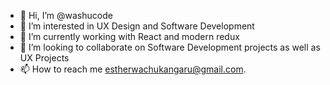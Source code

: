 - 👋 Hi, I’m @washucode
- 👀 I’m interested in UX Design and Software Development
- 🌱 I’m currently working with React and  modern redux
- 💞️ I’m looking to collaborate on Software Development projects as well as UX Projects
- 📫 How to reach me estherwachukangaru@gmail.com.

<!---
washucode/washucode is a ✨ special ✨ repository because its `README.md` (this file) appears on your GitHub profile.
You can click the Preview link to take a look at your changes.
--->
